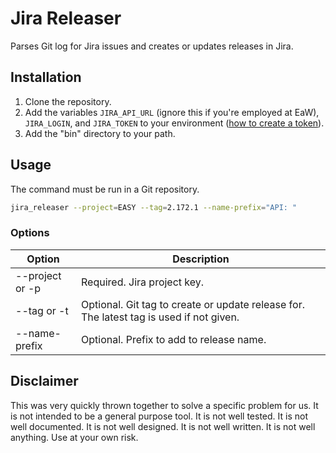 # Jira Releaser

Parses Git log for Jira issues and creates or updates releases in Jira.

## Installation

1. Clone the repository.
2. Add the variables `JIRA_API_URL` (ignore this if you're employed at EaW), `JIRA_LOGIN`, and `JIRA_TOKEN` to your environment ([how to create a token](https://support.atlassian.com/atlassian-account/docs/manage-api-tokens-for-your-atlassian-account/)).
3. Add the "bin" directory to your path.

## Usage

The command must be run in a Git repository.

```bash
jira_releaser --project=EASY --tag=2.172.1 --name-prefix="API: "
```

### Options
| Option          | Description                                                                             |
|-----------------|-----------------------------------------------------------------------------------------|
| --project or -p | Required. Jira project key.                                                             |
| --tag or -t     | Optional. Git tag to create or update release for. The latest tag is used if not given. |
| --name-prefix   | Optional. Prefix to add to release name.                                                |

## Disclaimer

This was very quickly thrown together to solve a specific problem for us. It is not intended to be a general purpose tool. It is not well tested. It is not well documented. It is not well designed. It is not well written. It is not well anything. Use at your own risk.
